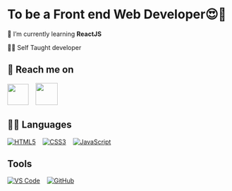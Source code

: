 <h1>To be a Front end Web Developer😍🚀</h1>   

🙂 I’m currently learning **ReactJS**

👩‍💻 Self Taught developer


## 👨 Reach me on

  <a align="center" href="https://www.linkedin.com/in/santhosh-s-9829631a0"><img height="48" src="https://raw.githubusercontent.com/peterthehan/peterthehan/master/assets/linkedin.svg" /></a>&nbsp;&nbsp;&nbsp;
    <a align="center" href="https://instagram.com/santhosh_8402?igshid=1vbk1l4a3n07r"><img height="50" src="https://github.com/hussainweb/hussainweb/raw/main/icons/instagram.png"></a>&nbsp;&nbsp;&nbsp;
     



 ## 👩‍💻 Languages
 

[<img alt="HTML5" src="https://img.shields.io/badge/html5%20-%23E34F26.svg?&style=for-the-badge&logo=html5&logoColor=white"/>]()&nbsp;&nbsp;&nbsp;
[<img alt="CSS3" src="https://img.shields.io/badge/css3%20-%231572B6.svg?&style=for-the-badge&logo=css3&logoColor=white"/>]()&nbsp;&nbsp;&nbsp;
[<img alt="JavaScript" src="https://img.shields.io/badge/javascript%20-%23323330.svg?&style=for-the-badge&logo=javascript&logoColor=%23F7DF1E"/>]()&nbsp;&nbsp;&nbsp;



## Tools 
[<img alt="VS Code" src="https://img.shields.io/badge/Visual_Studio_Code-0078D4?style=for-the-badge&logo=visual%20studio%20code&logoColor=white"/>]()&nbsp;&nbsp;&nbsp;
[<img alt="GitHub" src="https://img.shields.io/badge/github%20-%23121011.svg?&style=for-the-badge&logo=github&logoColor=white"/>]()&nbsp;&nbsp;&nbsp;




  
